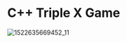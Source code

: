 # C++ Triple X Game

![1522635669452_11](https://user-images.githubusercontent.com/49618856/104094389-4ec5ec80-5299-11eb-8e09-b16c9d4b145a.jpg)

